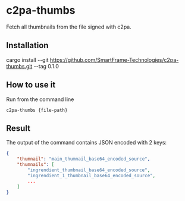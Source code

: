# c2pa-thumbs
Fetch all thumbnails from the file signed with c2pa.

## Installation

cargo install --git https://github.com/SmartFrame-Technologies/c2pa-thumbs.git --tag 0.1.0

## How to use it

Run from the command line
```shell
c2pa-thumbs {file-path}
```

## Result

The output of the command contains JSON encoded with 2 keys:
```json
{
    "thumnail": "main_thumnail_base64_encoded_source",
    "thumnails": [
        "ingrendient_thumbnail_base64_encoded_source",
        "ingrendient_1_thumbnail_base64_encoded_source",
        ...
    ]
}
```
